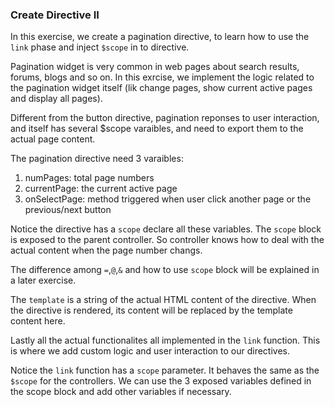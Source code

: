 ### Create Directive II

In this exercise, we create a pagination directive, to learn how to use the `link` phase and inject `$scope` in to directive.

Pagination widget is very common in web pages about search results, forums, blogs and so on. In this exrcise, we implement the logic 
related to the pagination widget itself (lik change pages, show current active pages and display all pages). 

Different from the button directive, pagination reponses to user interaction, and itself has several $scope varaibles, and need to 
export them to the actual page content.

The pagination directive need 3 varaibles: 

  1. numPages: total page numbers
  2. currentPage: the current active page
  3. onSelectPage: method triggered when user click another page or the previous/next button

Notice the directive has a `scope` declare all these variables. The `scope` block is exposed to the parent controller. So controller 
knows how to deal with the actual content when the page number changs.

The difference among `=`,`@`,`&` and how to use `scope` block will be explained in a later exercise.

The `template` is a string of the actual HTML content of the directive. When the directive is rendered, its content will be replaced by 
the template content here.

Lastly all the actual functionalites all implemented in the `link` function. This is where we add custom logic and user interaction to our 
directives.

Notice the `link` function has a `scope` parameter. It behaves the same as the `$scope` for the controllers. We can use the 3 exposed 
variables defined in the scope block and add other variables if necessary.
